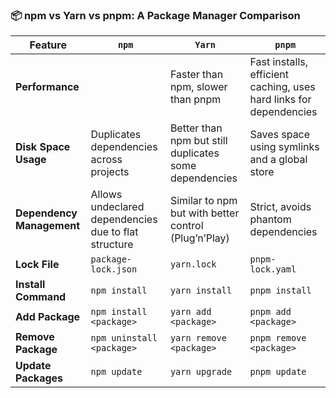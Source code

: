 ### 📦 **npm vs Yarn vs pnpm: A Package Manager Comparison**

| Feature                   | `npm`                                                | `Yarn`                                                 | `pnpm`                                                             |
| ------------------------- | ---------------------------------------------------- | ------------------------------------------------------ | ------------------------------------------------------------------ |
| **Performance**           |                                                      | Faster than npm, slower than pnpm                      | Fast installs, efficient caching, uses hard links for dependencies |
| **Disk Space Usage**      | Duplicates dependencies across projects              | Better than npm but still duplicates some dependencies | Saves space using symlinks and a global store                      |
| **Dependency Management** | Allows undeclared dependencies due to flat structure | Similar to npm but with better control (Plug’n’Play)   | Strict, avoids phantom dependencies                                |
| **Lock File**             | `package-lock.json`                                  | `yarn.lock`                                            | `pnpm-lock.yaml`                                                   |
| **Install Command**       | `npm install`                                        | `yarn install`                                         | `pnpm install`                                                     |
| **Add Package**           | `npm install <package>`                              | `yarn add <package>`                                   | `pnpm add <package>`                                               |
| **Remove Package**        | `npm uninstall <package>`                            | `yarn remove <package>`                                | `pnpm remove <package>`                                            |
| **Update Packages**       | `npm update`                                         | `yarn upgrade`                                         | `pnpm update`                                                      |
